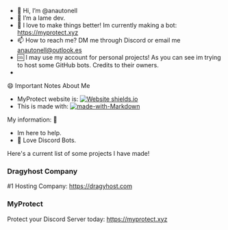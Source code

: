 - 👋 Hi, I’m @anautonell
- 👀 I’m a lame dev.
- 🥇 I love to make things better! Im currently making a bot: https://myprotect.xyz
- 📫 How to reach me? DM me through Discord or email me anautonell@outlook.es
- 🆒 I may use my account for personal projects! As you can see im trying to host some GitHub bots. Credits to their owners.
- 

😄 Important Notes About Me

- MyProtect website is: [![Website shields.io](https://img.shields.io/website-up-down-green-red/http/shields.io.svg)](http://shields.io/)
- This is made with: [![made-with-Markdown](https://img.shields.io/badge/Made%20with-Markdown-1f425f.svg)](http://commonmark.org)

My information: :partying_face:
- Im here to help.
- 🥰 Love Discord Bots.

Here's a current list of some projects I have made!

### Dragyhost Company
#1 Hosting Company: https://dragyhost.com

### MyProtect
Protect your Discord Server today: https://myprotect.xyz
